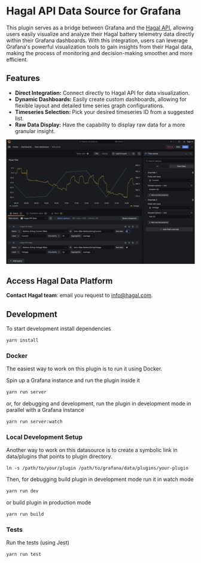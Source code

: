 # Hagal API Data Source for Grafana

This plugin serves as a bridge between Grafana and the [Hagal API](https://api.hagal.com/api/v1), allowing users easily visualize and analyze their Hagal battery telemetry data directly within their Grafana dashboards. With this integration, users can leverage Grafana's powerful visualization tools to gain insights from their Hagal data, making the process of monitoring and decision-making smoother and more efficient.

## Features
- **Direct Integration:** Connect directly to  Hagal API for data visualization.
- **Dynamic Dashboards:** Easily create custom dashboards, allowing for flexible layout and detailed time series graph configurations.
- **Timeseries Selection:** Pick your desired timeseries ID from a suggested list.
- **Raw Data Display:** Have the capability to display raw data for a more granular insight.

![Select Timeseries](../images/readme/hagal-api-datasource-editor-mode.png)

## Access Hagal Data Platform

**Contact Hagal team**: email you request to info@hagal.com.

## Development
To start development install dependencies

   ```bash
   yarn install
   ```

### Docker
The easiest way to work on this plugin is to run it using Docker.

Spin up a Grafana instance and run the plugin inside it

   ```bash
   yarn run server
   ```
or, for debugging and development, run the plugin in development mode in parallel with a Grafana instance

   ```bash
   yarn run server:watch
   ```

### Local Development Setup
Another way to work on this datasource is to create a symbolic link in data/plugins that points to plugin directory.
```
ln -s /path/to/your/plugin /path/to/grafana/data/plugins/your-plugin
```

Then, for debugging build plugin in development mode run it in watch mode

   ```bash
   yarn run dev
   ```

or build plugin in production mode

   ```bash
   yarn run build
   ```


### Tests
Run the tests (using Jest)

   ```bash
   yarn run test
   ```
